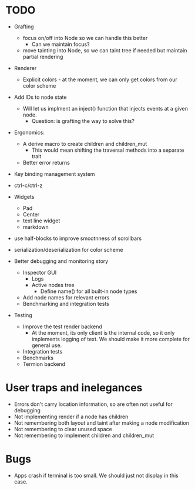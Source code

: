 
# TODO

- Grafting
  - focus on/off into Node so we can handle this better
    - Can we maintain focus?
  - move tainting into Node, so we can taint tree if needed but maintain partial
    rendering

- Renderer
  - Explicit colors - at the moment, we can only get colors from our color scheme
- Add IDs to node state
  - Will let us implment an inject() function that injects events at a given node.
    - Question: is grafting the way to solve this?
- Ergonomics:
  - A derive macro to create children and children_mut
    - This would mean shifting the traversal methods into a separate trait
  - Better error returns
- Key binding management system
- ctrl-c/ctrl-z
- Widgets
  - Pad
  - Center
  - text line widget
  - markdown
- use half-blocks to improve smootnness of scrollbars
- serialization/deserialization for color scheme
- Better debugging and monitoring story
  - Inspector GUI
    - Logs
    - Active nodes tree
      - Define name() for all built-in node types
  - Add node names for relevant errors
  - Benchmarking and integration tests
- Testing
  - Improve the test render backend
    - At the moment, its only client is the internal code, so it only implements
      logging of text. We should make it more complete for general use.
  - Integration tests
  - Benchmarks
  - Termion backend


# User traps and inelegances

  - Errors don't carry location information, so are often not useful for debugging
  - Not implementing render if a node has children
  - Not remembering both layout and taint after making a node modification
  - Not remembering to clear unused space
  - Not remembering to implement children and children_mut

# Bugs

  - Apps crash if terminal is too small. We should just not display in this case.